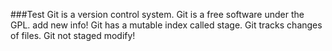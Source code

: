 ###Test 
Git is a version control system.
Git is a free software under the GPL.
add new info!
Git has a mutable index called stage.
Git tracks changes of files.
Git not staged modify!

